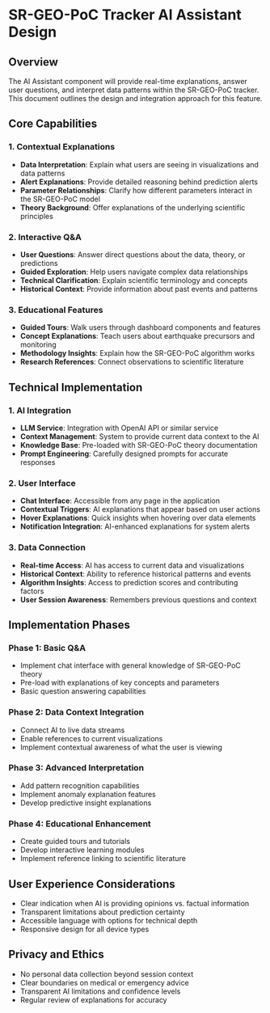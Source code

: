 # SR-GEO-PoC Tracker AI Assistant Design

## Overview
The AI Assistant component will provide real-time explanations, answer user questions, and interpret data patterns within the SR-GEO-PoC tracker. This document outlines the design and integration approach for this feature.

## Core Capabilities

### 1. Contextual Explanations
- **Data Interpretation**: Explain what users are seeing in visualizations and data patterns
- **Alert Explanations**: Provide detailed reasoning behind prediction alerts
- **Parameter Relationships**: Clarify how different parameters interact in the SR-GEO-PoC model
- **Theory Background**: Offer explanations of the underlying scientific principles

### 2. Interactive Q&A
- **User Questions**: Answer direct questions about the data, theory, or predictions
- **Guided Exploration**: Help users navigate complex data relationships
- **Technical Clarification**: Explain scientific terminology and concepts
- **Historical Context**: Provide information about past events and patterns

### 3. Educational Features
- **Guided Tours**: Walk users through dashboard components and features
- **Concept Explanations**: Teach users about earthquake precursors and monitoring
- **Methodology Insights**: Explain how the SR-GEO-PoC algorithm works
- **Research References**: Connect observations to scientific literature

## Technical Implementation

### 1. AI Integration
- **LLM Service**: Integration with OpenAI API or similar service
- **Context Management**: System to provide current data context to the AI
- **Knowledge Base**: Pre-loaded with SR-GEO-PoC theory documentation
- **Prompt Engineering**: Carefully designed prompts for accurate responses

### 2. User Interface
- **Chat Interface**: Accessible from any page in the application
- **Contextual Triggers**: AI explanations that appear based on user actions
- **Hover Explanations**: Quick insights when hovering over data elements
- **Notification Integration**: AI-enhanced explanations for system alerts

### 3. Data Connection
- **Real-time Access**: AI has access to current data and visualizations
- **Historical Context**: Ability to reference historical patterns and events
- **Algorithm Insights**: Access to prediction scores and contributing factors
- **User Session Awareness**: Remembers previous questions and context

## Implementation Phases

### Phase 1: Basic Q&A
- Implement chat interface with general knowledge of SR-GEO-PoC theory
- Pre-load with explanations of key concepts and parameters
- Basic question answering capabilities

### Phase 2: Data Context Integration
- Connect AI to live data streams
- Enable references to current visualizations
- Implement contextual awareness of what the user is viewing

### Phase 3: Advanced Interpretation
- Add pattern recognition capabilities
- Implement anomaly explanation features
- Develop predictive insight explanations

### Phase 4: Educational Enhancement
- Create guided tours and tutorials
- Develop interactive learning modules
- Implement reference linking to scientific literature

## User Experience Considerations
- Clear indication when AI is providing opinions vs. factual information
- Transparent limitations about prediction certainty
- Accessible language with options for technical depth
- Responsive design for all device types

## Privacy and Ethics
- No personal data collection beyond session context
- Clear boundaries on medical or emergency advice
- Transparent AI limitations and confidence levels
- Regular review of explanations for accuracy
